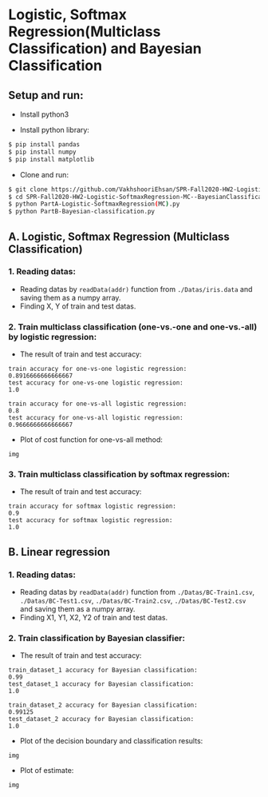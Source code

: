 # Logistic, Softmax Regression(Multiclass Classification) and Bayesian Classification

## Setup and run:

* Install python3

* Install python library:
```bash
$ pip install pandas
$ pip install numpy
$ pip install matplotlib
```

* Clone and run:
```bash
$ git clone https://github.com/VakhshooriEhsan/SPR-Fall2020-HW2-Logistic-SoftmaxRegression-MC--BayesianClassification.git
$ cd SPR-Fall2020-HW2-Logistic-SoftmaxRegression-MC--BayesianClassification/src
$ python PartA-Logistic-SoftmaxRegression(MC).py
$ python PartB-Bayesian-classification.py
```

## A. Logistic, Softmax Regression (Multiclass Classification)

### 1. Reading datas:

* Reading datas by `readData(addr)` function from `./Datas/iris.data` and saving them as a numpy array.
* Finding X, Y of train and test datas.

### 2. Train  multiclass  classification  (one-vs.-one  and one-vs.-all)  by  logistic  regression:

* The result of train and test accuracy:

```
train accuracy for one-vs-one logistic regression:
0.8916666666666667
test accuracy for one-vs-one logistic regression:
1.0

train accuracy for one-vs-all logistic regression:
0.8
test accuracy for one-vs-all logistic regression:
0.9666666666666667
```

* Plot of cost function for one-vs-all method:
```
img
```

### 3. Train multiclass classification by softmax regression:

* The result of train and test accuracy:

```
train accuracy for softmax logistic regression:
0.9
test accuracy for softmax logistic regression:
1.0
```

## B. Linear regression

### 1. Reading datas:

* Reading datas by `readData(addr)` function from `./Datas/BC-Train1.csv`, `./Datas/BC-Test1.csv`, `./Datas/BC-Train2.csv`, `./Datas/BC-Test2.csv` and saving them as a numpy array.
* Finding X1, Y1, X2, Y2 of train and test datas.

### 2. Train classification by Bayesian classifier:

* The result of train and test accuracy:

```
train_dataset_1 accuracy for Bayesian classification:
0.99
test_dataset_1 accuracy for Bayesian classification:
1.0

train_dataset_2 accuracy for Bayesian classification:
0.99125
test_dataset_2 accuracy for Bayesian classification:
1.0
```

* Plot of the decision boundary and classification results:
```
img
```

* Plot of estimate:
```
img
```

